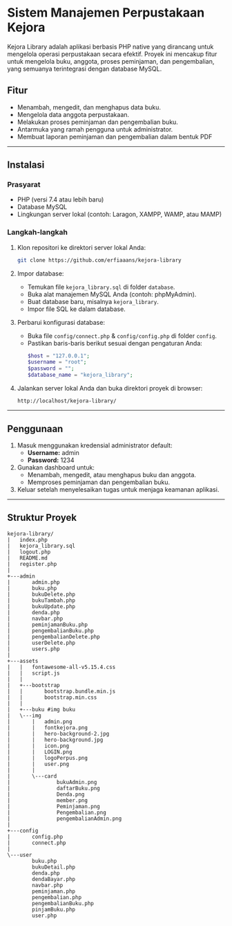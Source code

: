 # Sistem Manajemen Perpustakaan Kejora

Kejora Library adalah aplikasi berbasis PHP native yang dirancang untuk mengelola operasi perpustakaan secara efektif. Proyek ini mencakup fitur untuk mengelola buku, anggota, proses peminjaman, dan pengembalian, yang semuanya terintegrasi dengan database MySQL.

## Fitur

- Menambah, mengedit, dan menghapus data buku.
- Mengelola data anggota perpustakaan.
- Melakukan proses peminjaman dan pengembalian buku.
- Antarmuka yang ramah pengguna untuk administrator.
- Membuat laporan peminjaman dan pengembalian dalam bentuk PDF

---

## Instalasi

### Prasyarat

- PHP (versi 7.4 atau lebih baru)
- Database MySQL
- Lingkungan server lokal (contoh: Laragon, XAMPP, WAMP, atau MAMP)

### Langkah-langkah

1. Klon repositori ke direktori server lokal Anda:

   ```bash
   git clone https://github.com/erfiaaans/kejora-library
   ```

2. Impor database:

   - Temukan file `kejora_library.sql` di folder `database`.
   - Buka alat manajemen MySQL Anda (contoh: phpMyAdmin).
   - Buat database baru, misalnya `kejora_library`.
   - Impor file SQL ke dalam database.

3. Perbarui konfigurasi database:

   - Buka file `config/connect.php` & `config/config.php` di folder `config`.
   - Pastikan baris-baris berikut sesuai dengan pengaturan Anda:
     ```php
     $host = "127.0.0.1";
     $username = "root";
     $password = "";
     $database_name = "kejora_library";
     ```

4. Jalankan server lokal Anda dan buka direktori proyek di browser:

   ```
   http://localhost/kejora-library/
   ```

---

## Penggunaan

1. Masuk menggunakan kredensial administrator default:
   - **Username:** admin
   - **Password:** 1234
2. Gunakan dashboard untuk:
   - Menambah, mengedit, atau menghapus buku dan anggota.
   - Memproses peminjaman dan pengembalian buku.
3. Keluar setelah menyelesaikan tugas untuk menjaga keamanan aplikasi.

---

## Struktur Proyek

```
kejora-library/
|   index.php
|   kejora_library.sql
|   logout.php
|   README.md
|   register.php
|
+---admin
|       admin.php
|       buku.php
|       bukuDelete.php
|       bukuTambah.php
|       bukuUpdate.php
|       denda.php
|       navbar.php
|       peminjamanBuku.php
|       pengembalianBuku.php
|       pengembalianDelete.php
|       userDelete.php
|       users.php
|
+---assets
|   |   fontawesome-all-v5.15.4.css
|   |   script.js
|   |
|   +---bootstrap
|   |       bootstrap.bundle.min.js
|   |       bootstrap.min.css
|   |
|   +---buku #img buku
|   \---img
|       |   admin.png
|       |   fontkejora.png
|       |   hero-background-2.jpg
|       |   hero-background.jpg
|       |   icon.png
|       |   LOGIN.png
|       |   logoPerpus.png
|       |   user.png
|       |
|       \---card
|               bukuAdmin.png
|               daftarBuku.png
|               Denda.png
|               member.png
|               Peminjaman.png
|               Pengembalian.png
|               pengembalianAdmin.png
|
+---config
|       config.php
|       connect.php
|
\---user
        buku.php
        bukuDetail.php
        denda.php
        dendaBayar.php
        navbar.php
        peminjaman.php
        pengembalian.php
        pengembalianBuku.php
        pinjamBuku.php
        user.php
```